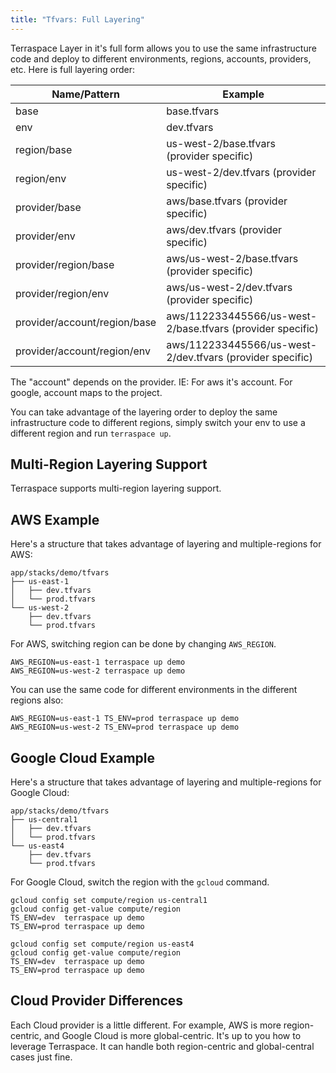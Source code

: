 ```yaml
---
title: "Tfvars: Full Layering"
---
```


Terraspace Layer in it's full form allows you to use the same infrastructure code and deploy to different environments, regions, accounts, providers, etc. Here is full layering order:

Name/Pattern                 | Example
-----------------------------|---------------
base                         | base.tfvars
env                          | dev.tfvars
region/base                  | us-west-2/base.tfvars (provider specific)
region/env                   | us-west-2/dev.tfvars (provider specific)
provider/base                | aws/base.tfvars (provider specific)
provider/env                 | aws/dev.tfvars (provider specific)
provider/region/base         | aws/us-west-2/base.tfvars (provider specific)
provider/region/env          | aws/us-west-2/dev.tfvars (provider specific)
provider/account/region/base | aws/112233445566/us-west-2/base.tfvars (provider specific)
provider/account/region/env  | aws/112233445566/us-west-2/dev.tfvars (provider specific)

The "account" depends on the provider. IE: For aws it's account. For google, account maps to the project.

You can take advantage of the layering order to deploy the same infrastructure code to different regions, simply switch your env to use a different region and run `terraspace up`.

## Multi-Region Layering Support

Terraspace supports multi-region layering support.

## AWS Example

Here's a structure that takes advantage of layering and multiple-regions for AWS:

    app/stacks/demo/tfvars
    ├── us-east-1
    │   ├── dev.tfvars
    │   └── prod.tfvars
    └── us-west-2
        ├── dev.tfvars
        └── prod.tfvars

For AWS, switching region can be done by changing `AWS_REGION`.

    AWS_REGION=us-east-1 terraspace up demo
    AWS_REGION=us-west-2 terraspace up demo

You can use the same code for different environments in the different regions also:

    AWS_REGION=us-east-1 TS_ENV=prod terraspace up demo
    AWS_REGION=us-west-2 TS_ENV=prod terraspace up demo

## Google Cloud Example

Here's a structure that takes advantage of layering and multiple-regions for Google Cloud:

    app/stacks/demo/tfvars
    ├── us-central1
    │   ├── dev.tfvars
    │   └── prod.tfvars
    └── us-east4
        ├── dev.tfvars
        └── prod.tfvars

For Google Cloud, switch the region with the `gcloud` command.

    gcloud config set compute/region us-central1
    gcloud config get-value compute/region
    TS_ENV=dev  terraspace up demo
    TS_ENV=prod terraspace up demo

    gcloud config set compute/region us-east4
    gcloud config get-value compute/region
    TS_ENV=dev  terraspace up demo
    TS_ENV=prod terraspace up demo

## Cloud Provider Differences

Each Cloud provider is a little different. For example, AWS is more region-centric, and Google Cloud is more global-centric. It's up to you how to leverage Terraspace. It can handle both region-centric and global-central cases just fine.
